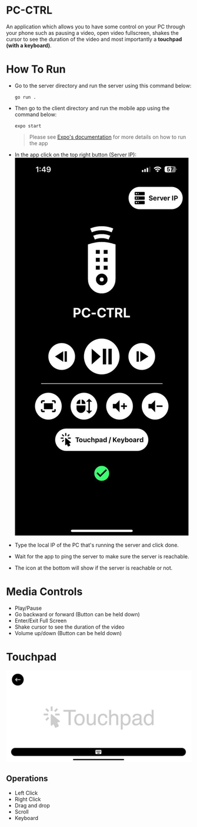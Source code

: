 # PC-CTRL

An application which allows you to have some control on your PC through your phone such as pausing a video, open video fullscreen, shakes the cursor to see the duration of the video and most importantly a **touchpad (with a keyboard)**.

# How To Run

- Go to the server directory and run the server using this command below:

      go run .

- Then go to the client directory and run the mobile app using the command below:

      expo start

  > Please see [Expo's documentation](https://docs.expo.dev/) for more details on how to run the app

- In the app click on the top right button (Server IP): <br/>
  ![Screenshot](./pc-ctrl-app/assets/screenshots/Home.jpg)
- Type the local IP of the PC that's running the server and click done.
- Wait for the app to ping the server to make sure the server is reachable.
- The icon at the bottom will show if the server is reachable or not.

# Media Controls

- Play/Pause
- Go backward or forward (Button can be held down)
- Enter/Exit Full Screen
- Shake cursor to see the duration of the video
- Volume up/down (Button can be held down)

# Touchpad

![Screenshot](./pc-ctrl-app/assets/screenshots/Touchpad.jpg)

## Operations

- Left Click
- Right Click
- Drag and drop
- Scroll
- Keyboard
